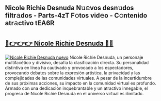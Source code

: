 ## Nicole Richie Desnuda N𝚞𝚎vos desn𝚞dos filtr𝚊dos - Parts-4zT F𝚘tos vid𝚎o - C𝚘ntenido atr𝚊ctivo tEA6R

# <h2><a href="http://mb6mu5l.tromn.icu/?c=Nicole+Richie+Desnuda">🔗👉👉👉 Nicole Richie Desnuda 🔗🔗</a></h2>

[![Nicole Richie Desnuda nuevo](https://i.imgur.com/pEAQMta.gif)](http://mb6mu5l.tromn.icu/?c=Nicole+Richie+Desnuda)
Nicole Richie Desnuda, un personaje multifacético y divisivo, desafía la clasificación directa. Su personalidad distintiva en línea ha cautivado y provocado a los espectadores, provocando debates sobre la expresión artística, la privacidad y las complejidades de las comunidades virtuales. A pesar de la incertidumbre de sus próximas acciones, su impacto en la comunidad virtual es profundo. Armado con una dedicación inquebrantable y un atractivo innegable, el progreso de Nicole Richie Desnuda en el universo virtual es ilimitado.
